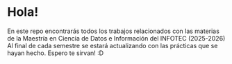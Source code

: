 # Hola!
En este repo encontrarás todos los trabajos relacionados con las materias de la Maestría en Ciencia de Datos e Información del INFOTEC (2025-2026)
Al final de cada semestre se estará actualizando con las prácticas que se hayan hecho.
Espero te sirvan! :D 
